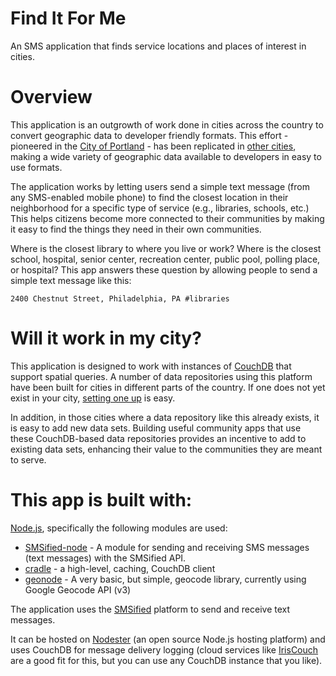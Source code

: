 Find It For Me
===============

An SMS application that finds service locations and places of interest in cities.

Overview
========

This application is an outgrowth of work done in cities across the country to convert geographic data to developer friendly formats.  This effort - pioneered in the [City of Portland](http://pdxapi.com/) - has been replicated in [other cities](http://phlapi.com/), making a wide variety of geographic data available to developers in easy to use formats.

The application works by letting users send a simple text message (from any SMS-enabled mobile phone) to find the closest location in their neighborhood for a specific type of service (e.g., libraries, schools, etc.)  This helps citizens become more connected to their communities by making it easy to find the things they need in their own communities.

Where is the closest library to where you live or work?  Where is the closest school, hospital, senior center, recreation center, public pool, polling place, or hospital?  This app answers these question by allowing people to send a simple text message like this:

	2400 Chestnut Street, Philadelphia, PA #libraries

Will it work in my city?
========================

This application is designed to work with instances of [CouchDB](http://couchdb.apache.org/) that support spatial queries.  A number of data repositories using this platform have been built for cities in different parts of the country.  If one does not yet exist in your city, [setting one up](http://maxogden.com/#/blog/diy-public-data-api) is easy.

In addition, in those cities where a data repository like this already exists, it is easy to add new data sets.  Building useful community apps that use these CouchDB-based data repositories provides an incentive to add to existing data sets, enhancing their value to the communities they are meant to serve.

This app is built with:
=======================

[Node.js](http://nodejs.org/), specifically the following modules are used:

* [SMSified-node](https://github.com/smsified/smsified-node) - A module for sending and receiving SMS messages (text messages) with the SMSified API.
* [cradle](https://github.com/cloudhead/cradle) - a high-level, caching, CouchDB client
* [geonode](https://github.com/feliperazeek/geonode) - A very basic, but simple, geocode library, currently using Google Geocode API (v3)

The application uses the [SMSified](http://smsified.com) platform to send and receive text messages.

It can be hosted on [Nodester](http://nodester.com/) (an open source Node.js hosting platform) and uses CouchDB for message delivery logging (cloud services like [IrisCouch](http://www.iriscouch.com/) are a good fit for this, but you can use any CouchDB instance that you like).